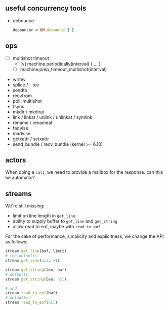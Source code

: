 ## useful concurrency tools

- debounce

  ```ruby
  debouncer = UM.debounce { }
  ```

## ops

- [ ] multishot timeout
  - [v] machine.periodically(interval) { ... }
  - [ ] machine.prep_timeout_multishot(interval)

- writev
- splice / - tee
- sendto
- recvfrom
- poll_multishot
- fsync
- mkdir / mkdirat
- link / linkat / unlink / unlinkat / symlink
- rename / renameat
- fadvise
- madvise
- getxattr / setxattr
- send_bundle / recv_bundle (kernel >= 6.10)

## actors

When doing a `call`, we need to provide a mailbox for the response. can this be
automatic?

## streams

We're still missing:

- limit on line length in `get_line`
- ability to supply buffer to `get_line` and `get_string`
- allow read to eof, maybe with `read_to_eof`

For the sake of performance, simplicity and explicitness, we change the API as follows:

```ruby
stream.get_line(buf, limit)
# the defaults:
stream.get_line(nil, -1)

stream.get_string(len, buf)
# defaults:
stream.get_string(len, nil)

# and
stream.read_to_eof(buf)
# defaults:
stream.read_to_eof(nil)
```
